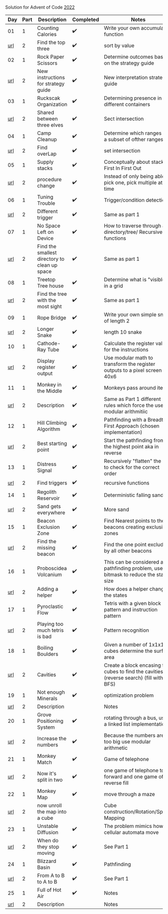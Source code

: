 Solution for Advent of Code [2022](https://adventofcode.com/2022)

| Day | Part | Description | Completed | Notes|
|-----|------|-------------|-----------|------|
|  01 |  1   | Counting Calories | :heavy_check_mark: | Write your own accumulator function|
| [url](https://adventofcode.com/2022/day/1) | 2 | Find the top three  | :heavy_check_mark: | sort by value |
|  02 |  1   | Rock Paper Scissors | :heavy_check_mark: | Determine outcomes based on the strategy guide |
| [url](https://adventofcode.com/2022/day/2) | 2 | New instructions for strategy guide  | :heavy_check_mark: | New interpretation strategy guide |
|  03 |  1   | Ruckscak Organization | :heavy_check_mark: | Determining presence in different containers |
| [url](https://adventofcode.com/2022/day/3) | 2 | Shared between three elves | :heavy_check_mark: | Sect intersection |
|  04 |  1   |Camp Cleanup | :heavy_check_mark: | Determine which ranges are a subset of ofther ranges |
| [url](https://adventofcode.com/2022/day/4) | 2 | Find overLap | :heavy_check_mark: | set intersection |
|  05 |  1   | Supply stacks | :heavy_check_mark: |  Conceptually about stacks First In First Out |
| [url](https://adventofcode.com/2022/day/5) | 2 | procedure change | :heavy_check_mark: | Instead of only being able to pick one, pick multiple at a time |
|  06 |  1   | Tuning Trouble | :heavy_check_mark: | Trigger/condition detection |
| [url](https://adventofcode.com/2022/day/6) | 2 | Different trigger | :heavy_check_mark: |  Same as part 1 |
|  07 |  1   | No Space Left on Device | :heavy_check_mark: |  How to traverse through a directory/tree/ Recursive functions |
| [url](https://adventofcode.com/2022/day/7) | 2 | Find the smallest directory to clean up space |:heavy_check_mark: | Same as part 1 |
|  08 |  1   | Treetop Tree house | :heavy_check_mark: | Determine what is "visible" in a grid |
| [url](https://adventofcode.com/2022/day/8) | 2 | Find the tree with the most sight  | :heavy_check_mark: | Same as part 1 |
|  09 |  1   | Rope Bridge | :heavy_check_mark: | Write your own simple snake of length 2 |
| [url](https://adventofcode.com/2022/day/9) | 2 | Longer Snake | :heavy_check_mark: | length 10 snake |
|  10 |  1   | Cathode-Ray Tube | :heavy_check_mark: | Calculate the register values for the instructions |
| [url](https://adventofcode.com/2022/day/10) | 2 | Display register output | :heavy_check_mark: | Use modular math to transform the register outputs to a pixel screen of 40x6 |
|  11 |  1   | Monkey in the Middle | :heavy_check_mark: | Monkeys pass around items |
| [url](https://adventofcode.com/2022/day/11) | 2 | Description | :heavy_check_mark: | Same as Part 1 different rules which force the use of modular arithmitiic |
|  12 |  1   | Hill Climbing Algorithm | :heavy_check_mark: | Pathfinding with a Breadth First Approach (chosen implementation) |
| [url](https://adventofcode.com/2022/day/12) | 2 | Best starting point | :heavy_check_mark: | Start the pathfinding from the highest point aka in reverse |
|  13 |  1   | Distress Signal | :heavy_check_mark: | Recursively "flatten" the lists to check for the correct order |
| [url](https://adventofcode.com/2022/day/13) | 2 | Find triggers | :heavy_check_mark: | recursive functions |
|  14 |  1   | Regolith Reservoir | :heavy_check_mark: | Deterministic falling sand  |
| [url](https://adventofcode.com/2022/day/14) | 2 | Sand gets everywhere | :heavy_check_mark: | More sand |
|  15 |  1   | Beacon Exclusion Zone  | :heavy_check_mark: | Find Nearest points to the beacons creating exclusions zones |
| [url](https://adventofcode.com/2022/day/15) | 2 | Find the missing beacon | :heavy_check_mark: | Find the one point excluded by all other beacons |
|  16 |  1   | Proboscidea Volcanium | :heavy_check_mark: | This can be considered a pathfinding problem, use a bitmask to reduce the state size |
| [url](https://adventofcode.com/2022/day/16) | 2 | Adding a helper | :heavy_check_mark: | How does a helper changer the states |
|  17 |  1   | Pyroclastic Flow | :heavy_check_mark: | Tetris with a given block pattern and instruction pattern |
| [url](https://adventofcode.com/2022/day/17) | 2 | Playing too much tetris is bad | :heavy_check_mark: | Pattern recognition |
|  18 |  1   | Boiling Boulders | :heavy_check_mark: | Given a number of 1x1x1 cubes determine the surface area |
| [url](https://adventofcode.com/2022/day/18) | 2 | Cavities | :heavy_check_mark: | Create a block encasing the cubes to find the cavities (reverse search) (fill with BFS) |
|  19 |  1   | Not enough Minerals | :heavy_check_mark: | optimization problem |
| [url](https://adventofcode.com/2022/day/19) | 2 | Description | | Notes |
|  20 |  1   | Grove Positioning System | :heavy_check_mark: | rotating through a bus, used a linked list implementation |
| [url](https://adventofcode.com/2022/day/20) | 2 | Increase the numbers | ✔️ | Because the numbers are too big use modular arithmetic |
|  21 |  1   | Monkey Match | :heavy_check_mark: | Game of telephone |
| [url](https://adventofcode.com/2022/day/21) | 2 | Now it's split in two | :heavy_check_mark: |  one game of telephone to forward and one game of reverse fill  |
|  22 |  1   | Monkey Map | :heavy_check_mark: | move through a maze |
| [url](https://adventofcode.com/2022/day/22) | 2 | now unroll the map into a cube | | Cube construction/Rotation/Spatial Mapping|
|  23 |  1   | Unstable Diffusion | :heavy_check_mark: | The problem mimics how cellular automata move |
| [url](https://adventofcode.com/2022/day/23) | 2 | When do they stop moving | :heavy_check_mark: | See Part 1 |
|  24 |  1   | Blizzard Basin | :heavy_check_mark: | Pathfinding |
| [url](https://adventofcode.com/2022/day/24) | 2 | From A to B to A to B | :heavy_check_mark: | See Part 1 |
|  25 |  1   | Full of Hot Air | :heavy_check_mark: | Notes |
| [url](https://adventofcode.com/2022/day/25) | 2 | Description | | Notes |
